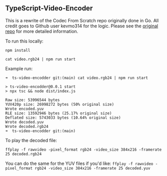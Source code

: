 ## TypeScript-Video-Encoder

This is a rewrite of the Codec From Scratch repo originally done in Go.
All credit goes to Github user kevmo314 for the logic.
Please see the [original repo](https://github.com/kevmo314/codec-from-scratch) for more detailed information.

To run this locally:

`npm install`

`cat video.rgb24 | npm run start`

Example run:

```
➜  ts-video-encodder git:(main) cat video.rgb24 | npm run start

> ts-video-encodder@0.0.1 start
> npx tsc && node dist/index.js

Raw size: 53996544 bytes
YUV420p size: 26998272 bytes (50% original size)
Wrote encoded.yuv
RLE size: 13592946 bytes (25.17% original size)
Deflated size: 5743033 bytes (10.64% original size)
Wrote decoded.yuv
Wrote decoded.rgb24
➜  ts-video-encodder git:(main)
```

To play the decoded file:

`ffplay -f rawvideo -pixel_format rgb24 -video_size 384x216 -framerate 25 decoded.rgb24`

You can do the same for the YUV files if you'd like:
`ffplay -f rawvideo -pixel_format rgb24 -video_size 384x216 -framerate 25 decoded.yuv`
